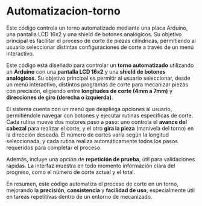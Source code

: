 # Automatizacion-torno
Este código controla un torno automatizado mediante una placa Arduino, una pantalla LCD 16x2 y una shield de botones analógicos. Su objetivo principal es facilitar el proceso de corte de piezas cilíndricas, permitiendo al usuario seleccionar distintas configuraciones de corte a través de un menú interactivo.

Este código está diseñado para controlar un **torno automatizado** utilizando un **Arduino** con una **pantalla LCD 16x2** y una **shield de botones analógicos**. Su objetivo principal es permitir al usuario seleccionar, desde un menú interactivo, distintos programas de corte para mecanizar piezas con precisión, eligiendo entre **longitudes de corte (4mm a 7mm)** y **direcciones de giro (derecha o izquierda)**.

El sistema cuenta con un menú que despliega opciones al usuario, permitiéndole navegar con botones y ejecutar rutinas específicas de corte. Cada rutina mueve dos motores paso a paso: uno controla el **avance del cabezal** para realizar el corte, y el otro **gira la pieza** (manivela del torno) en la dirección deseada. El número de cortes varía según la longitud seleccionada, y cada rutina realiza automáticamente todos los pasos requeridos para completar el proceso.

Además, incluye una opción de **repetición de prueba**, útil para validaciones rápidas. La interfaz muestra en todo momento información clara del progreso, como el número de corte actual y el total.

En resumen, este código automatiza el proceso de corte en un torno, mejorando la **precisión**, **consistencia** y **facilidad de uso**, especialmente útil en tareas repetitivas dentro de un entorno de mecanizado.
